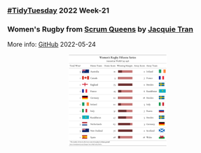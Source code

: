 ### [#TidyTuesday](https://github.com/rfordatascience/tidytuesday) 2022 Week-21
### Women's Rugby from [Scrum Queens](https://www.scrumqueens.com/page/results-dashboard) by [Jacquie Tran](https://github.com/rfordatascience/tidytuesday/issues/439)

More info: [GitHub](https://github.com/rfordatascience/tidytuesday/blob/master/data/2022/2022-05-24/readme.md) 
2022-05-24

<p align="center">
  <img src = "https://github.com/mich440/tidytuesday/blob/main/2022/week-21/rugby_table.png" width = 45%/>
</p>

